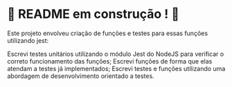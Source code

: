# :construction: README em construção ! :construction:

Este projeto envolveu criação de funções e testes para essas funções utilizando jest:

Escrevi testes unitários utilizando o módulo Jest do NodeJS para verificar o correto funcionamento das funções;
Escrevi funções de forma que elas atendam a testes já implementados;
Escrevi testes e funções utilizando uma abordagem de desenvolvimento orientado a testes.

